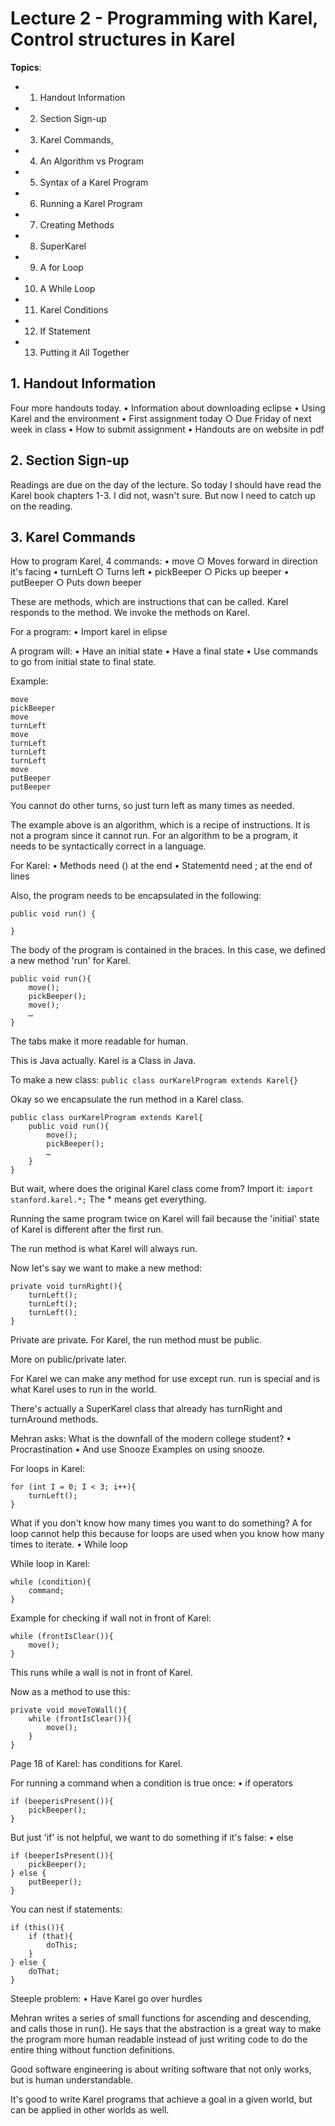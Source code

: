 # Lecture 2 - Programming with Karel, Control structures in Karel


**Topics**: 
- 1. Handout Information 
- 2. Section Sign-up 
- 3. Karel Commands,
- 4. An Algorithm vs Program 
- 5. Syntax of a Karel Program
- 6. Running a Karel Program 
- 7. Creating Methods 
- 8. SuperKarel 
- 9. A for Loop 
- 10. A While Loop 
- 11. Karel Conditions 
- 12. If Statement 
- 13. Putting it All Together


## 1. Handout Information

Four more handouts today.
	• Information about downloading eclipse
	• Using Karel and the environment
	• First assignment today
		○ Due Friday of next week in class
	• How to submit assignment
	• Handouts are on website in pdf


## 2. Section Sign-up 

Readings are due on the day of the lecture.
So today I should have read the Karel book chapters 1-3.
I did not, wasn't sure. But now I need to catch up on the reading.

## 3. Karel Commands

How to program Karel, 4 commands:
	• move
		○ Moves forward in direction it's facing
	• turnLeft
		○ Turns left
	•  pickBeeper
		○ Picks up beeper
	• putBeeper
		○ Puts down beeper

These are methods, which are instructions that can be called.
Karel responds to the method.
We invoke the methods on Karel.

For a program:
	• Import karel in elipse

A program will:
	• Have an initial state
	• Have a final state
	• Use commands to go from initial state to final state.

Example:
```
move
pickBeeper
move
turnLeft
move
turnLeft
turnLeft
turnLeft
move
putBeeper
putBeeper
```

You cannot do other turns, so just turn left as many times as needed.

The example above is an algorithm, which is a recipe of instructions.
It is not a program since it cannot run.
For an algorithm to be a program, it needs to be syntactically correct in a language.

For Karel:
	• Methods need () at the end
	• Statementd need ; at the end of lines

Also, the program needs to be encapsulated in the following:
```
public void run() {
	
}
```

The body of the program is contained in the braces.
In this case, we defined a new method 'run' for Karel.

```
public void run(){
	move();
	pickBeeper();
	move();
	…
}
```
The tabs make it more readable for human.

This is Java actually.
Karel is a Class in Java.

To make a new class:
``public class ourKarelProgram extends Karel{}``

Okay so we encapsulate the run method in a Karel class.

```
public class ourKarelProgram extends Karel{
	public void run(){
		move();
		pickBeeper();
		…
	}
}
```

But wait, where does the original Karel class come from?
Import it:
``import stanford.karel.*;``
The * means get everything.

Running the same program twice on Karel will fail because the 'initial' state of Karel is different after the first run.

The run method is what Karel will always run.

Now let's say we want to make a new method:
```
private void turnRight(){
	turnLeft();
	turnLeft();
	turnLeft();
}
```

Private are private.
For Karel, the run method must be public.

More on public/private later.

For Karel we can make any method for use except run. run is special and is what Karel uses to run in the world.

There's actually a SuperKarel class that already has turnRight and turnAround methods.

Mehran asks:
What is the downfall of the modern college student?
	• Procrastination
	• And use Snooze
Examples on using snooze.

For loops in Karel:
```
for (int I = 0; I < 3; i++){
	turnLeft();
}
```

What if you don't know how many times you want to do something?
A for loop cannot help this because for loops are used when you know how many times to iterate.
	• While loop

While loop in Karel:
```
while (condition){
	command;
}
```

Example for checking if wall not in front of Karel:
```
while (frontIsClear()){
	move();
}
```

This runs while a wall is not in front of Karel.

Now as a method to use this:
```
private void moveToWall(){
	while (frontIsClear()){
		move();
	}
}
```

Page 18 of Karel: has conditions for Karel.

For running a command when a condition is true once:
	• if operators
```
if (beeperisPresent()){
	pickBeeper();
}
```

But just 'if' is not helpful, we want to do something if it's false:
	• else

```
if (beeperIsPresent()){
	pickBeeper();
} else {
	putBeeper();
}
```

You can nest if statements:
```
if (this()){
	if (that){
		doThis;
	}
} else {
	doThat;
}
```

Steeple problem:
	• Have Karel go over hurdles

Mehran writes a series of small functions for ascending and descending, and calls those in run().
He says that the abstraction is a great way to make the program more human readable instead of just writing code to do the entire thing without function definitions.

Good software engineering is about writing software that not only works, but is human understandable.

It's good to write Karel programs that achieve a goal in a given world, but can be applied in other worlds as well.

